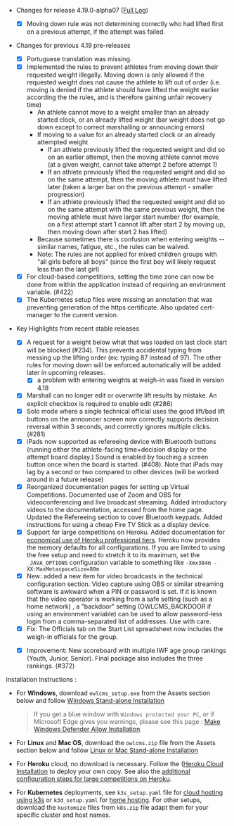 * Changes for release 4.19.0-alpha07  ([Full Log](https://github.com/jflamy/owlcms4/issues?utf8=%E2%9C%93&q=is%3Aclosed+is%3Aissue+project%3Ajflamy%2Fowlcms4%2F1+))

  - [x] Moving down rule was not determining correctly who had lifted first on a previous attempt, if the attempt was failed.
  
* Changes for previous 4.19 pre-releases

  - [x] Portuguese translation was missing.

  * [x] Implemented the rules to prevent athletes from moving down their requested weight illegally.  Moving down is only allowed if the requested weight does not cause the athlete to lift out of order (i.e. moving is denied if the athlete should have lifted the weight earlier according the the rules, and is therefore gaining unfair recovery time)
    - An athlete cannot move to a weight smaller than an already started clock, or an already lifted weight (bar weight does not go down except to correct marshalling or announcing errors)
    - If moving to a value for an already started clock or an already attempted weight
      - If an athlete previously lifted the requested weight and did so on an earlier attempt, then the moving athlete cannot move (at a given weight, cannot take attempt 2 before attempt 1)
      - If an athlete previously lifted the requested weight and did so on the same attempt, then the moving athlete must have lifted later (taken a larger bar on the previous attempt - smaller progression)
      - If an athlete previously lifted the requested weight and did so on the same attempt with the same previous weight, then the moving athlete must have  larger start number (for example, on a first attempt start 1 cannot lift after start 2 by moving up, then moving down after start 2 has lifted)
    - Because sometimes there is confusion when entering weights -- similar names, fatigue, etc., the rules can be waived.
    - Note: The rules are not applied for mixed children groups with "all girls before all boys" (since the first boy will likely request less than the last girl)
  * [x] For cloud-based competitions, setting the time zone can now be done from within the application instead of requiring an environment variable. (#422)
  * [x] The Kubernetes setup files were missing an annotation that was preventing generation of the https certificate. Also updated cert-manager to the current version.

* Key Highlights from recent stable releases

  - [x] A request for a weight below what that was loaded on last clock start will be blocked (#234).  This prevents accidental typing from messing up the lifting order (ex: typing 87 instead of 97). The other rules for moving down will be enforced automatically will be added later in upcoming releases.
    - [x] a problem with entering weights at weigh-in was fixed in version 4.18
  - [x] Marshall can no longer edit or overwrite lift results by mistake. An explicit checkbox is required to enable edit (#286)
  - [x] Solo mode where a single technical official uses the good lift/bad lift buttons on the announcer screen now correctly supports decision reversal within 3 seconds, and correctly ignores multiple clicks. (#281)
  - [x] iPads now supported as refereeing device with Bluetooth buttons (running either the athlete-facing time+decision display or the attempt board display.)   Sound is enabled by touching a screen button once when the board is started. (#408). Note that iPads may lag by a second or two compared to other devices (will be worked around in a future release)
  - [x] Reorganized documentation pages for setting up Virtual Competitions.  Documented use of Zoom and OBS for videoconferencing and live broadcast streaming. Added introductory videos to the documentation, accessed from the home page.  Updated the Refereeing section to cover Bluetooth keypads.  Added instructions for using a cheap Fire TV Stick as a display device.
  - [x] Support for large competitions on Heroku. Added documentation for [economical use of Heroku professional tiers](https://jflamy-dev.github.io/owlcms4-prerelease/#/HerokuLarge). Heroku now provides the memory defaults for all configurations.
    If you are limited to using the free setup and need to stretch it to its maximum, set the `_JAVA_OPTIONS` configuration variable to something like `-Xmx384m -XX:MaxMetaspaceSize=80m`
  - [x] New: added a new item for video broadcasts in the technical configuration section. Video capture using OBS or similar streaming software is awkward when a PIN or password is set.  If it is known that the video operator is working from a safe setting (such as a home network) , a "backdoor" setting (OWLCMS_BACKDOOR if using an environment variable) can be used to allow password-less login from a comma-separated list of addresses.  Use with care.
  - [x] Fix: The Officials tab on the Start List spreadsheet now includes the weigh-in officials for the group.
  
  * [x] Improvement: New scoreboard with multiple IWF age group rankings (Youth, Junior, Senior).  Final package also includes the three rankings. (#372)


Installation Instructions :
  - For **Windows**, download `owlcms_setup.exe` from the Assets section below and follow [Windows Stand-alone Installation](https://jflamy-dev.github.io/owlcms4-prerelease/#/LocalWindowsSetup)
    
    > If you get a blue window with `Windows protected your PC`, or if Microsoft Edge gives you warnings, please see this page : [Make Windows Defender Allow Installation](https://jflamy-dev.github.io/owlcms4-prerelease/#/DefenderOff)
    
  - For **Linux** and **Mac OS**, download the `owlcms.zip` file from the Assets section below and follow [Linux or Mac Stand-alone Installation](https://jflamy-dev.github.io/owlcms4-prerelease/#/LocalLinuxMacSetup)

  - For **Heroku** cloud, no download is necessary. Follow the ([Heroku Cloud Installation](https://jflamy-dev.github.io/owlcms4-prerelease/#/Cloud) to deploy your own copy.  See also the [additional configuration steps for large competitions on Heroku](https://jflamy-dev.github.io/owlcms4-prerelease/#/HerokuLarge).

  - For **Kubernetes** deployments, see `k3s_setup.yaml` file for [cloud hosting using k3s](https://jflamy-dev.github.io/owlcms4-prerelease/#/DigitalOcean) or `k3d_setup.yaml` for [home hosting](https://jflamy-dev.github.io/owlcms4-prerelease/#/k3d).  For other setups, download the `kustomize` files from `k8s.zip` file adapt them for your specific cluster and host names. 

